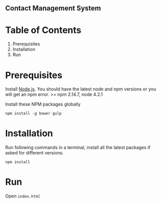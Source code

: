 ## Contact Management System

# Table of Contents

1. Prerequisites
2. Installation
3. Run

# Prerequisites

Install [Node.js](https://nodejs.org/en/). You should have the latest node and npm versions or you will get an npm error. >= npm 2.14.7, node 4.2.1

Install these NPM packages globally

`npm install -g bower gulp`

# Installation

Run following commands in a terminal, install all the latest packages if asked for different versions.

`npm install`

# Run

Open `index.html`

